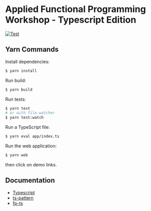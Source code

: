 # Applied Functional Programming Workshop - Typescript Edition

[![Test](https://github.com/doubleloop-io/applied-fp-workshop-ts/actions/workflows/build.yml/badge.svg)](https://github.com/doubleloop-io/applied-fp-workshop-ts/actions/workflows/build.yml)

## Yarn Commands

Install dependencies:

```sh
$ yarn install
```

Run build:

```sh
$ yarn build
```

Run tests:

```sh
$ yarn test
# or with file watcher
$ yarn test:watch
```

Run a TypeScript file:

```sh
$ yarn eval app/index.ts
```

Run the web application:

```sh
$ yarn web
```

then click on demo links.

## Documentation

- [Typescript](https://www.typescriptlang.org/docs/handbook/intro.html)
- [ts-pattern](https://github.com/gvergnaud/ts-pattern)
- [fp-ts](https://gcanti.github.io/fp-ts/modules/)
